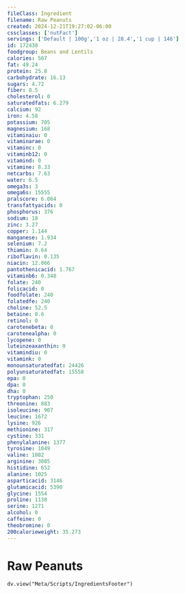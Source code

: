 ```yaml
---
fileClass: Ingredient
filename: Raw Peanuts
created: 2024-12-21T19:27:02-06:00
cssclasses: ['nutFact']
servings: ['Default | 100g','1 oz | 28.4','1 cup | 146']
id: 172430
foodgroup: Beans and Lentils
calories: 567
fat: 49.24
protein: 25.8
carbohydrate: 16.13
sugars: 4.72
fiber: 8.5
cholesterol: 0
saturatedfats: 6.279
calcium: 92
iron: 4.58
potassium: 705
magnesium: 168
vitaminaiu: 0
vitaminarae: 0
vitaminc: 0
vitaminb12: 0
vitamind: 0
vitamine: 8.33
netcarbs: 7.63
water: 6.5
omega3s: 3
omega6s: 15555
pralscore: 6.064
transfattyacids: 0
phosphorus: 376
sodium: 18
zinc: 3.27
copper: 1.144
manganese: 1.934
selenium: 7.2
thiamin: 0.64
riboflavin: 0.135
niacin: 12.066
pantothenicacid: 1.767
vitaminb6: 0.348
folate: 240
folicacid: 0
foodfolate: 240
folatedfe: 240
choline: 52.5
betaine: 0.6
retinol: 0
carotenebeta: 0
carotenealpha: 0
lycopene: 0
luteinzeaxanthin: 0
vitamindiu: 0
vitamink: 0
monounsaturatedfat: 24426
polyunsaturatedfat: 15558
epa: 0
dpa: 0
dha: 0
tryptophan: 250
threonine: 883
isoleucine: 907
leucine: 1672
lysine: 926
methionine: 317
cystine: 331
phenylalanine: 1377
tyrosine: 1049
valine: 1082
arginine: 3085
histidine: 652
alanine: 1025
asparticacid: 3146
glutamicacid: 5390
glycine: 1554
proline: 1138
serine: 1271
alcohol: 0
caffeine: 0
theobromine: 0
200calorieweight: 35.273
---
```


# Raw Peanuts

```dataviewjs
dv.view("Meta/Scripts/IngredientsFooter")
```